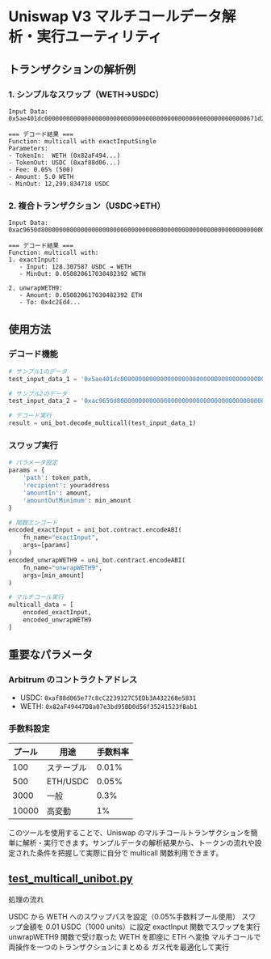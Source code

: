# Uniswap V3 マルチコールデータ解析・実行ユーティリティ

## トランザクションの解析例

### 1. シンプルなスワップ（WETH→USDC）

```
Input Data:
0x5ae401dc00000000000000000000000000000000000000000000000000000000671d2a22...

=== デコード結果 ===
Function: multicall with exactInputSingle
Parameters:
- TokenIn:  WETH (0x82aF494...)
- TokenOut: USDC (0xaf88d06...)
- Fee: 0.05% (500)
- Amount: 5.0 WETH
- MinOut: 12,299.834718 USDC
```

### 2. 複合トランザクション（USDC→ETH）

```
Input Data:
0xac9650d8000000000000000000000000000000000000000000000000000000000000002...

=== デコード結果 ===
Function: multicall with:
1. exactInput:
   - Input: 128.307587 USDC → WETH
   - MinOut: 0.050820617030482392 WETH

2. unwrapWETH9:
   - Amount: 0.050820617030482392 ETH
   - To: 0x4c2Ed4...
```

## 使用方法

### デコード機能

```python
# サンプル1のデータ
test_input_data_1 = '0x5ae401dc00000000000000000000000000000000000000000000000000000000671d2a22...'

# サンプル2のデータ
test_input_data_2 = '0xac9650d800000000000000000000000000000000000000000000000000000000000000200...'

# デコード実行
result = uni_bot.decode_multicall(test_input_data_1)
```

### スワップ実行

```python
# パラメータ設定
params = {
    'path': token_path,
    'recipient': youraddress
    'amountIn': amount,
    'amountOutMinimum': min_amount
}

# 関数エンコード
encoded_exactInput = uni_bot.contract.encodeABI(
    fn_name="exactInput",
    args=[params]
)
encoded_unwrapWETH9 = uni_bot.contract.encodeABI(
    fn_name="unwrapWETH9",
    args=[min_amount]
)

# マルチコール実行
multicall_data = [
    encoded_exactInput,
    encoded_unwrapWETH9
]
```

## 重要なパラメータ

### Arbitrum のコントラクトアドレス

- USDC: `0xaf88d065e77c8cC2239327C5EDb3A432268e5831`
- WETH: `0x82aF49447D8a07e3bd95BD0d56f35241523fBab1`

### 手数料設定

| プール | 用途       | 手数料率 |
| ------ | ---------- | -------- |
| 100    | ステーブル | 0.01%    |
| 500    | ETH/USDC   | 0.05%    |
| 3000   | 一般       | 0.3%     |
| 10000  | 高変動     | 1%       |

このツールを使用することで、Uniswap のマルチコールトランザクションを簡単に解析・実行できます。サンプルデータの解析結果から、トークンの流れや設定された条件を把握して実際に自分で multicall 関数利用できます。

## [test_multicall_unibot.py](test_multicall_unibot.py)

処理の流れ

USDC から WETH へのスワップパスを設定（0.05%手数料プール使用）
スワップ金額を 0.01 USDC（1000 units）に設定
exactInput 関数でスワップを実行
unwrapWETH9 関数で受け取った WETH を即座に ETH へ変換
マルチコールで両操作を一つのトランザクションにまとめる
ガス代を最適化して実行
